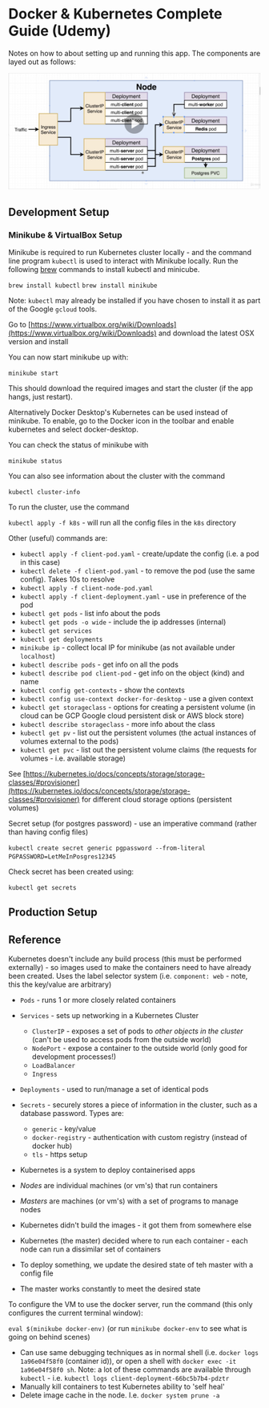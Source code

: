 # Docker & Kubernetes Complete Guide (Udemy)

Notes on how to about setting up and running this app. The components are layed out as follows:

![Overall Setup](docs/overview.png)

## Development Setup

### Minikube & VirtualBox Setup

Minikube is required to run Kubernetes cluster locally - and the command line program `kubectl` is used to interact with 
Minikube locally. Run the following [brew](https://brew.sh/) commands to install kubectl and minicube.

`brew install kubectl`
`brew install minikube`

Note: `kubectl` may already be installed if you have chosen to install it as part of the Google `gcloud` tools.

Go to [https://www.virtualbox.org/wiki/Downloads](https://www.virtualbox.org/wiki/Downloads) and download the latest 
OSX version and install

You can now start minikube up with:

`minikube start`

This should download the required images and start the cluster (if the app hangs, just restart).

Alternatively Docker Desktop's Kubernetes can be used instead of minikube. To enable, go to the Docker icon in the toolbar
and enable kubernetes and select docker-desktop.

You can check the status of minikube with

`minikube status`

You can also see information about the cluster with the command

`kubectl cluster-info`

To run the cluster, use the command

`kubectl apply -f k8s` - will run all the config files in the `k8s` directory

Other (useful) commands are:

- `kubectl apply -f client-pod.yaml` - create/update the config (i.e. a pod in this case)
- `kubectl delete -f client-pod.yaml` - to remove the pod (use the same config). Takes 10s to resolve
- `kubectl apply -f client-node-pod.yaml`
- `kubectl apply -f client-deployment.yaml` - use in preference of the pod
- `kubectl get pods` - list info about the pods
- `kubectl get pods -o wide` - include the ip addresses (internal)
- `kubectl get services`
- `kubectl get deployments`
- `minikube ip` - collect local IP for minikube (as not available under `localhost`)
- `kubectl describe pods` - get info on all the pods
- `kubectl describe pod client-pod` - get info on the object (kind) and name
- `kubectl config get-contexts` - show the contexts
- `kubectl config use-context docker-for-desktop`  - use a given context
- `kubectl get storageclass` - options for creating a persistent volume (in cloud can be GCP Google cloud persistent disk
 or AWS block store) 
- `kubectl describe storageclass` - more info about the class
- `kubectl get pv` - list out the persistent volumes (the actual instances of volumes external to the pods)
- `kubectl get pvc` - list out the persistent volume claims (the requests for volumes - i.e. available storage)

See [https://kubernetes.io/docs/concepts/storage/storage-classes/#provisioner](https://kubernetes.io/docs/concepts/storage/storage-classes/#provisioner) 
for different cloud storage options (persistent volumes)

Secret setup (for postgres password) - use an imperative command (rather than having config files)

`kubectl create secret generic pgpassword --from-literal PGPASSWORD=LetMeInPosgres12345`

Check secret has been created using:

`kubectl get secrets`

## Production Setup


## Reference

Kubernetes doesn't include any build process (this must be performed externally) - so images used to make the containers 
need to have already been created. Uses the label selector system (i.e. `component: web` - note, this the key/value are arbitrary)

- `Pods` - runs 1 or more closely related containers
- `Services` - sets up networking in a Kubernetes Cluster
    - `ClusterIP` - exposes a set of pods to _other objects in the cluster_ (can't be used to access pods from the outside world)
    - `NodePort` - expose a container to the outside world (only good for development processes!)
    - `LoadBalancer`
    - `Ingress`
- `Deployments` - used to run/manage a set of identical pods
- `Secrets` - securely stores a piece of information in the cluster, such as a database password. Types are:
    - `generic` - key/value
    - `docker-registry` - authentication with custom registry (instead of docker hub)
    - `tls` - https setup
    
- Kubernetes is a system to deploy containerised apps
- *Nodes* are individual machines (or vm's) that run containers
- *Masters* are machines (or vm's) with a set of programs to manage nodes
- Kubernetes didn't build the images - it got them from somewhere else
- Kubernetes (the master) decided where to run each container - each node can run a dissimilar set of containers
- To deploy something, we update the desired state of teh master with a config file
- The master works constantly to meet the desired state

To configure the VM to use the docker server, run the command (this only configures the current terminal window):

`eval $(minikube docker-env)` (or run `minikube docker-env` to see what is going on behind scenes)

- Can use same debugging techniques as in normal shell (i.e. `docker logs 1a96e04f58f0` (container id)), or open a 
shell with `docker exec -it 1a96e04f58f0 sh`. Note: a lot of these commands are available through `kubectl` - i.e. 
`kubectl logs client-deployment-66bc5b7b4-pdztr`
- Manually kill containers to test Kubernetes ability to 'self heal'
- Delete image cache in the node. I.e. `docker system prune -a`

